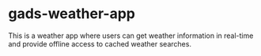 # gads-weather-app
 This is a weather app where users can get weather information in real-time and provide offline access to cached weather searches.
